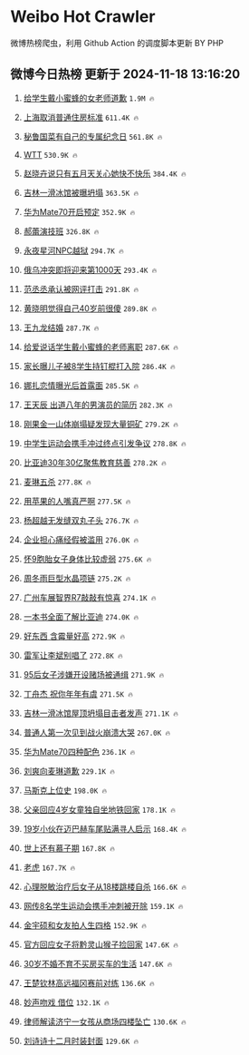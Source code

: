# Weibo Hot Crawler 



微博热榜爬虫，利用 Github Action 的调度脚本更新 BY PHP 


## 微博今日热榜 更新于 2024-11-18 13:16:20 
1. [给学生戴小蜜蜂的女老师道歉](https://s.weibo.com/weibo?q=%23%E7%BB%99%E5%AD%A6%E7%94%9F%E6%88%B4%E5%B0%8F%E8%9C%9C%E8%9C%82%E7%9A%84%E5%A5%B3%E8%80%81%E5%B8%88%E9%81%93%E6%AD%89%23&t=31&band_rank=1&Refer=top) `1.9M 🔥` 

1. [上海取消普通住房标准](https://s.weibo.com/weibo?q=%23%E4%B8%8A%E6%B5%B7%E5%8F%96%E6%B6%88%E6%99%AE%E9%80%9A%E4%BD%8F%E6%88%BF%E6%A0%87%E5%87%86%23&t=31&band_rank=2&Refer=top) `611.4K 🔥` 

1. [秘鲁国菜有自己的专属纪念日](https://s.weibo.com/weibo?q=%23%E7%A7%98%E9%B2%81%E5%9B%BD%E8%8F%9C%E6%9C%89%E8%87%AA%E5%B7%B1%E7%9A%84%E4%B8%93%E5%B1%9E%E7%BA%AA%E5%BF%B5%E6%97%A5%23&t=31&band_rank=3&Refer=top) `561.8K 🔥` 

1. [WTT](https://s.weibo.com/weibo?q=WTT&t=31&band_rank=4&Refer=top) `530.9K 🔥` 

1. [赵晓卉说只有五月天关心她快不快乐](https://s.weibo.com/weibo?q=%23%E8%B5%B5%E6%99%93%E5%8D%89%E8%AF%B4%E5%8F%AA%E6%9C%89%E4%BA%94%E6%9C%88%E5%A4%A9%E5%85%B3%E5%BF%83%E5%A5%B9%E5%BF%AB%E4%B8%8D%E5%BF%AB%E4%B9%90%23&t=31&band_rank=5&Refer=top) `384.4K 🔥` 

1. [吉林一滑冰馆被曝坍塌](https://s.weibo.com/weibo?q=%23%E5%90%89%E6%9E%97%E4%B8%80%E6%BB%91%E5%86%B0%E9%A6%86%E8%A2%AB%E6%9B%9D%E5%9D%8D%E5%A1%8C%23&t=31&band_rank=6&Refer=top) `363.5K 🔥` 

1. [华为Mate70开启预定](https://s.weibo.com/weibo?q=%23%E5%8D%8E%E4%B8%BAMate70%E5%BC%80%E5%90%AF%E9%A2%84%E5%AE%9A%23&t=31&band_rank=7&Refer=top) `352.9K 🔥` 

1. [郝蕾演技班](https://s.weibo.com/weibo?q=%E9%83%9D%E8%95%BE%E6%BC%94%E6%8A%80%E7%8F%AD&t=31&band_rank=8&Refer=top) `326.8K 🔥` 

1. [永夜星河NPC越狱](https://s.weibo.com/weibo?q=%E6%B0%B8%E5%A4%9C%E6%98%9F%E6%B2%B3NPC%E8%B6%8A%E7%8B%B1&t=31&band_rank=9&Refer=top) `294.7K 🔥` 

1. [俄乌冲突即将迎来第1000天](https://s.weibo.com/weibo?q=%23%E4%BF%84%E4%B9%8C%E5%86%B2%E7%AA%81%E5%8D%B3%E5%B0%86%E8%BF%8E%E6%9D%A5%E7%AC%AC1000%E5%A4%A9%23&t=31&band_rank=10&Refer=top) `293.4K 🔥` 

1. [范丞丞承认被网评打击](https://s.weibo.com/weibo?q=%23%E8%8C%83%E4%B8%9E%E4%B8%9E%E6%89%BF%E8%AE%A4%E8%A2%AB%E7%BD%91%E8%AF%84%E6%89%93%E5%87%BB%23&t=31&band_rank=11&Refer=top) `291.8K 🔥` 

1. [黄晓明觉得自己40岁前很傻](https://s.weibo.com/weibo?q=%23%E9%BB%84%E6%99%93%E6%98%8E%E8%A7%89%E5%BE%97%E8%87%AA%E5%B7%B140%E5%B2%81%E5%89%8D%E5%BE%88%E5%82%BB%23&t=31&band_rank=12&Refer=top) `289.8K 🔥` 

1. [王九龙结婚](https://s.weibo.com/weibo?q=%23%E7%8E%8B%E4%B9%9D%E9%BE%99%E7%BB%93%E5%A9%9A%23&t=31&band_rank=13&Refer=top) `287.7K 🔥` 

1. [给爱说话学生戴小蜜蜂的老师离职](https://s.weibo.com/weibo?q=%23%E7%BB%99%E7%88%B1%E8%AF%B4%E8%AF%9D%E5%AD%A6%E7%94%9F%E6%88%B4%E5%B0%8F%E8%9C%9C%E8%9C%82%E7%9A%84%E8%80%81%E5%B8%88%E7%A6%BB%E8%81%8C%23&t=31&band_rank=14&Refer=top) `287.6K 🔥` 

1. [家长曝儿子被8学生持钉棍打入院](https://s.weibo.com/weibo?q=%23%E5%AE%B6%E9%95%BF%E6%9B%9D%E5%84%BF%E5%AD%90%E8%A2%AB8%E5%AD%A6%E7%94%9F%E6%8C%81%E9%92%89%E6%A3%8D%E6%89%93%E5%85%A5%E9%99%A2%23&t=31&band_rank=15&Refer=top) `286.4K 🔥` 

1. [娜扎恋情曝光后首露面](https://s.weibo.com/weibo?q=%23%E5%A8%9C%E6%89%8E%E6%81%8B%E6%83%85%E6%9B%9D%E5%85%89%E5%90%8E%E9%A6%96%E9%9C%B2%E9%9D%A2%23&t=31&band_rank=16&Refer=top) `285.5K 🔥` 

1. [王天辰 出道八年的男演员的简历](https://s.weibo.com/weibo?q=%E7%8E%8B%E5%A4%A9%E8%BE%B0%20%E5%87%BA%E9%81%93%E5%85%AB%E5%B9%B4%E7%9A%84%E7%94%B7%E6%BC%94%E5%91%98%E7%9A%84%E7%AE%80%E5%8E%86&t=31&band_rank=17&Refer=top) `282.3K 🔥` 

1. [刚果金一山体崩塌疑发现大量铜矿](https://s.weibo.com/weibo?q=%23%E5%88%9A%E6%9E%9C%E9%87%91%E4%B8%80%E5%B1%B1%E4%BD%93%E5%B4%A9%E5%A1%8C%E7%96%91%E5%8F%91%E7%8E%B0%E5%A4%A7%E9%87%8F%E9%93%9C%E7%9F%BF%23&t=31&band_rank=18&Refer=top) `279.2K 🔥` 

1. [中学生运动会携手冲过终点引发争议](https://s.weibo.com/weibo?q=%23%E4%B8%AD%E5%AD%A6%E7%94%9F%E8%BF%90%E5%8A%A8%E4%BC%9A%E6%90%BA%E6%89%8B%E5%86%B2%E8%BF%87%E7%BB%88%E7%82%B9%E5%BC%95%E5%8F%91%E4%BA%89%E8%AE%AE%23&t=31&band_rank=19&Refer=top) `278.8K 🔥` 

1. [比亚迪30年30亿聚焦教育慈善](https://s.weibo.com/weibo?q=%23%E6%AF%94%E4%BA%9A%E8%BF%AA30%E5%B9%B430%E4%BA%BF%E8%81%9A%E7%84%A6%E6%95%99%E8%82%B2%E6%85%88%E5%96%84%23&t=31&band_rank=20&Refer=top) `278.2K 🔥` 

1. [麦琳五杀](https://s.weibo.com/weibo?q=%23%E9%BA%A6%E7%90%B3%E4%BA%94%E6%9D%80%23&t=31&band_rank=21&Refer=top) `277.8K 🔥` 

1. [用苹果的人嘴真严啊](https://s.weibo.com/weibo?q=%E7%94%A8%E8%8B%B9%E6%9E%9C%E7%9A%84%E4%BA%BA%E5%98%B4%E7%9C%9F%E4%B8%A5%E5%95%8A&t=31&band_rank=22&Refer=top) `277.5K 🔥` 

1. [杨超越无发缝双丸子头](https://s.weibo.com/weibo?q=%E6%9D%A8%E8%B6%85%E8%B6%8A%E6%97%A0%E5%8F%91%E7%BC%9D%E5%8F%8C%E4%B8%B8%E5%AD%90%E5%A4%B4&t=31&band_rank=23&Refer=top) `276.7K 🔥` 

1. [企业担心痛经假被滥用](https://s.weibo.com/weibo?q=%23%E4%BC%81%E4%B8%9A%E6%8B%85%E5%BF%83%E7%97%9B%E7%BB%8F%E5%81%87%E8%A2%AB%E6%BB%A5%E7%94%A8%23&t=31&band_rank=24&Refer=top) `276.0K 🔥` 

1. [怀9胞胎女子身体比较虚弱](https://s.weibo.com/weibo?q=%23%E6%80%809%E8%83%9E%E8%83%8E%E5%A5%B3%E5%AD%90%E8%BA%AB%E4%BD%93%E6%AF%94%E8%BE%83%E8%99%9A%E5%BC%B1%23&t=31&band_rank=25&Refer=top) `275.6K 🔥` 

1. [周冬雨巨型水晶项链](https://s.weibo.com/weibo?q=%E5%91%A8%E5%86%AC%E9%9B%A8%E5%B7%A8%E5%9E%8B%E6%B0%B4%E6%99%B6%E9%A1%B9%E9%93%BE&t=31&band_rank=26&Refer=top) `275.2K 🔥` 

1. [广州车展智界R7敲敲有惊喜](https://s.weibo.com/weibo?q=%23%E5%B9%BF%E5%B7%9E%E8%BD%A6%E5%B1%95%E6%99%BA%E7%95%8CR7%E6%95%B2%E6%95%B2%E6%9C%89%E6%83%8A%E5%96%9C%23&t=31&band_rank=27&Refer=top) `274.1K 🔥` 

1. [一本书全面了解比亚迪](https://s.weibo.com/weibo?q=%23%E4%B8%80%E6%9C%AC%E4%B9%A6%E5%85%A8%E9%9D%A2%E4%BA%86%E8%A7%A3%E6%AF%94%E4%BA%9A%E8%BF%AA%23&t=31&band_rank=28&Refer=top) `274.0K 🔥` 

1. [好东西 含霉量好高](https://s.weibo.com/weibo?q=%E5%A5%BD%E4%B8%9C%E8%A5%BF%20%E5%90%AB%E9%9C%89%E9%87%8F%E5%A5%BD%E9%AB%98&t=31&band_rank=29&Refer=top) `272.9K 🔥` 

1. [雷军让李斌别唱了](https://s.weibo.com/weibo?q=%23%E9%9B%B7%E5%86%9B%E8%AE%A9%E6%9D%8E%E6%96%8C%E5%88%AB%E5%94%B1%E4%BA%86%23&t=31&band_rank=30&Refer=top) `272.8K 🔥` 

1. [95后女子涉嫌开设赌场被通缉](https://s.weibo.com/weibo?q=%2395%E5%90%8E%E5%A5%B3%E5%AD%90%E6%B6%89%E5%AB%8C%E5%BC%80%E8%AE%BE%E8%B5%8C%E5%9C%BA%E8%A2%AB%E9%80%9A%E7%BC%89%23&t=31&band_rank=31&Refer=top) `271.9K 🔥` 

1. [丁舟杰 祝你年年有虞](https://s.weibo.com/weibo?q=%E4%B8%81%E8%88%9F%E6%9D%B0%20%E7%A5%9D%E4%BD%A0%E5%B9%B4%E5%B9%B4%E6%9C%89%E8%99%9E&t=31&band_rank=32&Refer=top) `271.5K 🔥` 

1. [吉林一滑冰馆屋顶坍塌目击者发声](https://s.weibo.com/weibo?q=%23%E5%90%89%E6%9E%97%E4%B8%80%E6%BB%91%E5%86%B0%E9%A6%86%E5%B1%8B%E9%A1%B6%E5%9D%8D%E5%A1%8C%E7%9B%AE%E5%87%BB%E8%80%85%E5%8F%91%E5%A3%B0%23&t=31&band_rank=33&Refer=top) `271.1K 🔥` 

1. [普通人第一次见到战火崩溃大哭](https://s.weibo.com/weibo?q=%23%E6%99%AE%E9%80%9A%E4%BA%BA%E7%AC%AC%E4%B8%80%E6%AC%A1%E8%A7%81%E5%88%B0%E6%88%98%E7%81%AB%E5%B4%A9%E6%BA%83%E5%A4%A7%E5%93%AD%23&t=31&band_rank=34&Refer=top) `267.0K 🔥` 

1. [华为Mate70四种配色](https://s.weibo.com/weibo?q=%23%E5%8D%8E%E4%B8%BAMate70%E5%9B%9B%E7%A7%8D%E9%85%8D%E8%89%B2%23&t=31&band_rank=35&Refer=top) `236.1K 🔥` 

1. [刘爽向麦琳道歉](https://s.weibo.com/weibo?q=%23%E5%88%98%E7%88%BD%E5%90%91%E9%BA%A6%E7%90%B3%E9%81%93%E6%AD%89%23&t=31&band_rank=36&Refer=top) `229.1K 🔥` 

1. [马斯克上位史](https://s.weibo.com/weibo?q=%23%E9%A9%AC%E6%96%AF%E5%85%8B%E4%B8%8A%E4%BD%8D%E5%8F%B2%23&t=31&band_rank=37&Refer=top) `198.0K 🔥` 

1. [父亲回应4岁女童独自坐地铁回家](https://s.weibo.com/weibo?q=%23%E7%88%B6%E4%BA%B2%E5%9B%9E%E5%BA%944%E5%B2%81%E5%A5%B3%E7%AB%A5%E7%8B%AC%E8%87%AA%E5%9D%90%E5%9C%B0%E9%93%81%E5%9B%9E%E5%AE%B6%23&t=31&band_rank=38&Refer=top) `178.1K 🔥` 

1. [19岁小伙在迈巴赫车尾贴满寻人启示](https://s.weibo.com/weibo?q=%2319%E5%B2%81%E5%B0%8F%E4%BC%99%E5%9C%A8%E8%BF%88%E5%B7%B4%E8%B5%AB%E8%BD%A6%E5%B0%BE%E8%B4%B4%E6%BB%A1%E5%AF%BB%E4%BA%BA%E5%90%AF%E7%A4%BA%23&t=31&band_rank=39&Refer=top) `168.4K 🔥` 

1. [世上还有慕子期](https://s.weibo.com/weibo?q=%23%E4%B8%96%E4%B8%8A%E8%BF%98%E6%9C%89%E6%85%95%E5%AD%90%E6%9C%9F%23&t=31&band_rank=40&Refer=top) `167.8K 🔥` 

1. [老虎](https://s.weibo.com/weibo?q=%E8%80%81%E8%99%8E&t=31&band_rank=41&Refer=top) `167.7K 🔥` 

1. [心理脱敏治疗后女子从18楼跳楼自杀](https://s.weibo.com/weibo?q=%23%E5%BF%83%E7%90%86%E8%84%B1%E6%95%8F%E6%B2%BB%E7%96%97%E5%90%8E%E5%A5%B3%E5%AD%90%E4%BB%8E18%E6%A5%BC%E8%B7%B3%E6%A5%BC%E8%87%AA%E6%9D%80%23&t=31&band_rank=42&Refer=top) `166.6K 🔥` 

1. [网传8名学生运动会携手冲刺被开除](https://s.weibo.com/weibo?q=%23%E7%BD%91%E4%BC%A08%E5%90%8D%E5%AD%A6%E7%94%9F%E8%BF%90%E5%8A%A8%E4%BC%9A%E6%90%BA%E6%89%8B%E5%86%B2%E5%88%BA%E8%A2%AB%E5%BC%80%E9%99%A4%23&t=31&band_rank=43&Refer=top) `159.1K 🔥` 

1. [金宇硕和女友拍人生四格](https://s.weibo.com/weibo?q=%23%E9%87%91%E5%AE%87%E7%A1%95%E5%92%8C%E5%A5%B3%E5%8F%8B%E6%8B%8D%E4%BA%BA%E7%94%9F%E5%9B%9B%E6%A0%BC%23&t=31&band_rank=44&Refer=top) `152.9K 🔥` 

1. [官方回应女子将黔灵山猴子捡回家](https://s.weibo.com/weibo?q=%23%E5%AE%98%E6%96%B9%E5%9B%9E%E5%BA%94%E5%A5%B3%E5%AD%90%E5%B0%86%E9%BB%94%E7%81%B5%E5%B1%B1%E7%8C%B4%E5%AD%90%E6%8D%A1%E5%9B%9E%E5%AE%B6%23&t=31&band_rank=45&Refer=top) `147.6K 🔥` 

1. [30岁不婚不育不买房买车的生活](https://s.weibo.com/weibo?q=30%E5%B2%81%E4%B8%8D%E5%A9%9A%E4%B8%8D%E8%82%B2%E4%B8%8D%E4%B9%B0%E6%88%BF%E4%B9%B0%E8%BD%A6%E7%9A%84%E7%94%9F%E6%B4%BB&t=31&band_rank=46&Refer=top) `147.6K 🔥` 

1. [王楚钦林高远福冈赛前对练](https://s.weibo.com/weibo?q=%23%E7%8E%8B%E6%A5%9A%E9%92%A6%E6%9E%97%E9%AB%98%E8%BF%9C%E7%A6%8F%E5%86%88%E8%B5%9B%E5%89%8D%E5%AF%B9%E7%BB%83%23&t=31&band_rank=47&Refer=top) `136.6K 🔥` 

1. [妙声吻戏 借位](https://s.weibo.com/weibo?q=%E5%A6%99%E5%A3%B0%E5%90%BB%E6%88%8F%20%E5%80%9F%E4%BD%8D&t=31&band_rank=48&Refer=top) `132.1K 🔥` 

1. [律师解读济宁一女孩从商场四楼坠亡](https://s.weibo.com/weibo?q=%23%E5%BE%8B%E5%B8%88%E8%A7%A3%E8%AF%BB%E6%B5%8E%E5%AE%81%E4%B8%80%E5%A5%B3%E5%AD%A9%E4%BB%8E%E5%95%86%E5%9C%BA%E5%9B%9B%E6%A5%BC%E5%9D%A0%E4%BA%A1%23&t=31&band_rank=49&Refer=top) `130.6K 🔥` 

1. [刘诗诗十二月时装封面](https://s.weibo.com/weibo?q=%23%E5%88%98%E8%AF%97%E8%AF%97%E5%8D%81%E4%BA%8C%E6%9C%88%E6%97%B6%E8%A3%85%E5%B0%81%E9%9D%A2%23&t=31&band_rank=50&Refer=top) `129.6K 🔥` 

